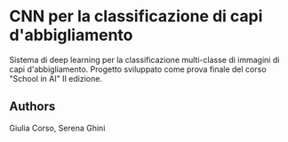 # CNN per la classificazione di capi d'abbigliamento

Sistema di deep learning per la classificazione multi-classe di immagini di capi d'abbigliamento.
Progetto sviluppato come prova finale del corso "School in AI" II edizione.

## Authors

Giulia Corso, Serena Ghini
